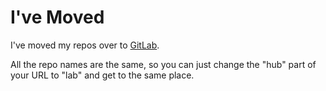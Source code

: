 # I've Moved
I've moved my repos over to [GitLab](https://gitlab.com/thirdbody).

All the repo names are the same, so you can just change the "hub" part of your URL to "lab" and get to the same place.
